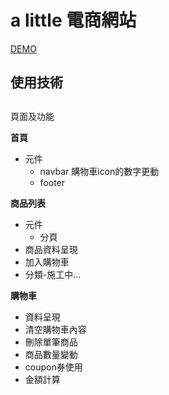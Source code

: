 # a little 電商網站

[DEMO](https://wanchii.github.io/a_little/dist/#/)

## 使用技術



##
頁面及功能

**首頁**
- 元件
  - navbar
      購物車icon的數字更動
  - footer

**商品列表**
- 元件
  - 分頁
- 商品資料呈現
- 加入購物車
- 分類-施工中...

**購物車**
- 資料呈現
- 清空購物車內容
- 刪除單筆商品
- 商品數量變動
- coupon券使用
- 金額計算
